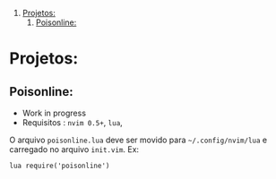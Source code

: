 1.  [Projetos:](#orgf756071)
    1.  [Poisonline:](#org27035e4)


<a id="orgf756071"></a>

# Projetos:


<a id="org27035e4"></a>

## Poisonline:

-   Work in progress
-   Requisitos :
    `nvim 0.5+`, 
    `lua`,

O arquivo `poisonline.lua` deve ser movido para `~/.config/nvim/lua` e
carregado no arquivo `init.vim`.
Ex:

    lua require('poisonline')

